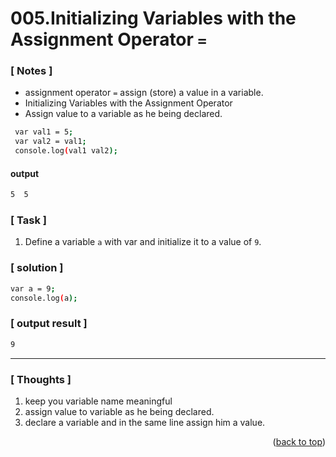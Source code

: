 <a name="topage"></a>

# 005.Initializing Variables with the Assignment Operator `=`

### [ Notes ]
  * assignment operator `=` assign (store) a value in a variable.
  * Initializing Variables with the Assignment Operator
  * Assign value to a variable as he being declared.


```sh
 var val1 = 5;
 var val2 = val1;
 console.log(val1 val2);

```
#### output
```sh
5  5
```

### [ Task ]
  1. Define a variable `a` with var and initialize it to a value of `9`.

### [ solution ]

```sh
var a = 9;
console.log(a);
```

### [ output result ]

```sh
9
```

-----

### [ Thoughts ]

  1. keep you variable name meaningful
  2. assign value to variable as he being declared.
  3. declare a variable and in the same line assign him a value.


<p align="right">(<a href="#topage">back to top</a>)</p>
<br/>
<br/>
